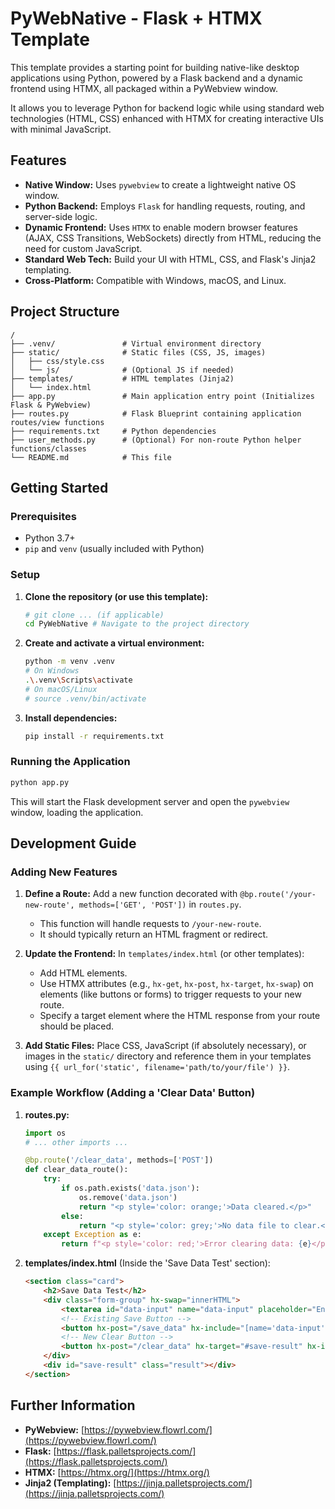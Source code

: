 # PyWebNative - Flask + HTMX Template

This template provides a starting point for building native-like desktop applications using Python, powered by a Flask backend and a dynamic frontend using HTMX, all packaged within a PyWebview window.

It allows you to leverage Python for backend logic while using standard web technologies (HTML, CSS) enhanced with HTMX for creating interactive UIs with minimal JavaScript.

## Features

*   **Native Window:** Uses `pywebview` to create a lightweight native OS window.
*   **Python Backend:** Employs `Flask` for handling requests, routing, and server-side logic.
*   **Dynamic Frontend:** Uses `HTMX` to enable modern browser features (AJAX, CSS Transitions, WebSockets) directly from HTML, reducing the need for custom JavaScript.
*   **Standard Web Tech:** Build your UI with HTML, CSS, and Flask's Jinja2 templating.
*   **Cross-Platform:** Compatible with Windows, macOS, and Linux.

## Project Structure

```
/
├── .venv/               # Virtual environment directory
├── static/              # Static files (CSS, JS, images)
│   ├── css/style.css
│   └── js/              # (Optional JS if needed)
├── templates/           # HTML templates (Jinja2)
│   └── index.html
├── app.py               # Main application entry point (Initializes Flask & PyWebview)
├── routes.py            # Flask Blueprint containing application routes/view functions
├── requirements.txt     # Python dependencies
├── user_methods.py      # (Optional) For non-route Python helper functions/classes
└── README.md            # This file
```

## Getting Started

### Prerequisites

*   Python 3.7+
*   `pip` and `venv` (usually included with Python)

### Setup

1.  **Clone the repository (or use this template):**
    ```bash
    # git clone ... (if applicable)
    cd PyWebNative # Navigate to the project directory
    ```

2.  **Create and activate a virtual environment:**
    ```bash
    python -m venv .venv
    # On Windows
    .\.venv\Scripts\activate
    # On macOS/Linux
    # source .venv/bin/activate
    ```

3.  **Install dependencies:**
    ```bash
    pip install -r requirements.txt
    ```

### Running the Application

```bash
python app.py
```

This will start the Flask development server and open the `pywebview` window, loading the application.

## Development Guide

### Adding New Features

1.  **Define a Route:** Add a new function decorated with `@bp.route('/your-new-route', methods=['GET', 'POST'])` in `routes.py`.
    *   This function will handle requests to `/your-new-route`.
    *   It should typically return an HTML fragment or redirect.

2.  **Update the Frontend:** In `templates/index.html` (or other templates):
    *   Add HTML elements.
    *   Use HTMX attributes (e.g., `hx-get`, `hx-post`, `hx-target`, `hx-swap`) on elements (like buttons or forms) to trigger requests to your new route.
    *   Specify a target element where the HTML response from your route should be placed.

3.  **Add Static Files:** Place CSS, JavaScript (if absolutely necessary), or images in the `static/` directory and reference them in your templates using `{{ url_for('static', filename='path/to/your/file') }}`.

### Example Workflow (Adding a 'Clear Data' Button)

1.  **routes.py:**
    ```python
    import os
    # ... other imports ...

    @bp.route('/clear_data', methods=['POST'])
    def clear_data_route():
        try:
            if os.path.exists('data.json'):
                os.remove('data.json')
                return "<p style='color: orange;'>Data cleared.</p>"
            else:
                return "<p style='color: grey;'>No data file to clear.</p>"
        except Exception as e:
            return f"<p style='color: red;'>Error clearing data: {e}</p>"
    ```

2.  **templates/index.html** (Inside the 'Save Data Test' section):
    ```html
    <section class="card">
        <h2>Save Data Test</h2>
        <div class="form-group" hx-swap="innerHTML">
            <textarea id="data-input" name="data-input" placeholder="Enter JSON data to save..."></textarea>
            <!-- Existing Save Button -->
            <button hx-post="/save_data" hx-include="[name='data-input']" hx-target="#save-result" hx-indicator="#save-result">Save Data</button>
            <!-- New Clear Button -->
            <button hx-post="/clear_data" hx-target="#save-result" hx-indicator="#save-result">Clear Saved Data</button>
        </div>
        <div id="save-result" class="result"></div>
    </section>
    ```

## Further Information

*   **PyWebview:** [https://pywebview.flowrl.com/](https://pywebview.flowrl.com/)
*   **Flask:** [https://flask.palletsprojects.com/](https://flask.palletsprojects.com/)
*   **HTMX:** [https://htmx.org/](https://htmx.org/)
*   **Jinja2 (Templating):** [https://jinja.palletsprojects.com/](https://jinja.palletsprojects.com/)
